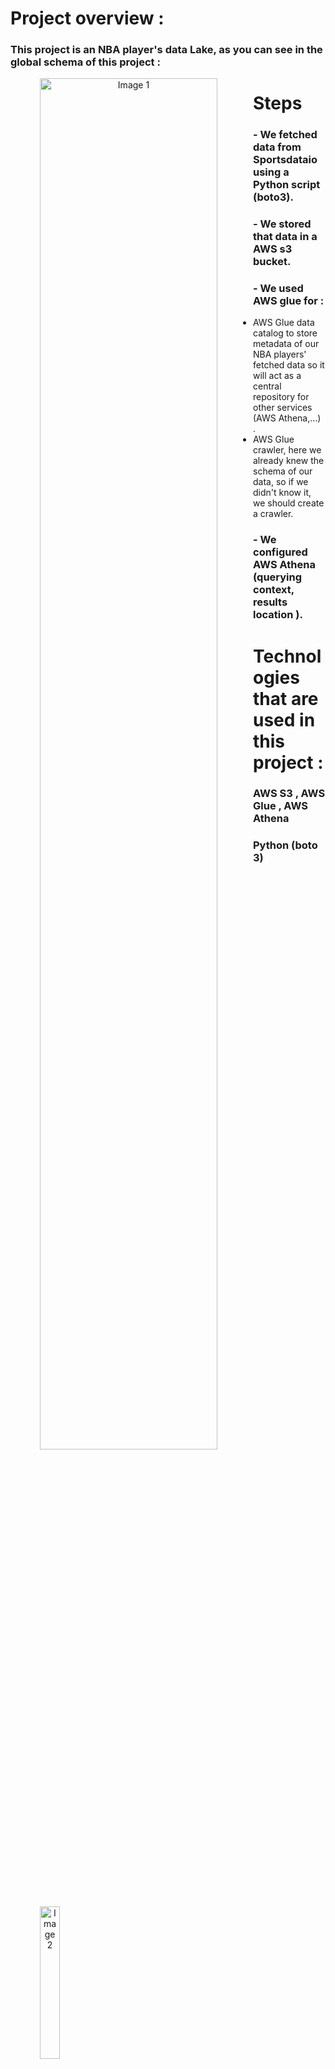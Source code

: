 # Project overview :
### This project is an NBA player's data Lake, as you can see in the global schema of this project :
<p align="center">
  <img src="https://github.com/user-attachments/assets/77a3a25b-38db-4eb3-a922-00fe5a3f2d00" width="75%" alt="Image 1" style="float:left; margin-right: 10px;">
  <img src="https://github.com/user-attachments/assets/a755f8e4-9db2-4534-9cd2-bd2151988645" width="25%" alt="Image 2" style="float:left;">
</p>


# Steps
### - We fetched data from Sportsdataio using a Python script (boto3).
### - We stored that data in a AWS s3 bucket.
### - We used AWS glue for :
* AWS Glue data catalog to store metadata of our NBA players' fetched data so it will act as a central repository for other services (AWS Athena,...) . 
* AWS Glue crawler, here we already knew the schema of our data, so if we didn't know it, we should create a crawler.
### - We configured AWS Athena (querying context, results location ).
# Technologies that are used in this project :
### AWS S3 , AWS Glue , AWS Athena
### Python (boto 3)



